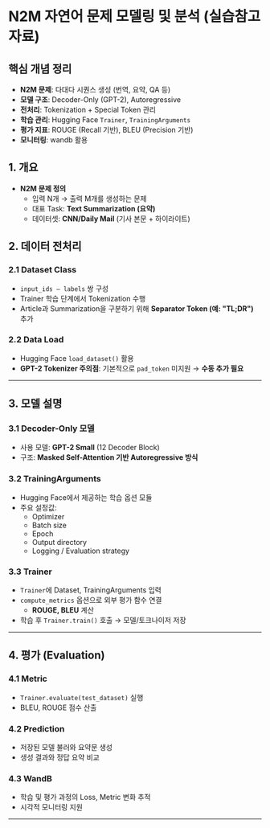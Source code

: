 # N2M 자연어 문제 모델링 및 분석 (실습참고자료)

## 핵심 개념 정리

- **N2M 문제**: 다대다 시퀀스 생성 (번역, 요약, QA 등)
- **모델 구조**: Decoder-Only (GPT-2), Autoregressive
- **전처리**: Tokenization + Special Token 관리
- **학습 관리**: Hugging Face `Trainer`, `TrainingArguments`
- **평가 지표**: ROUGE (Recall 기반), BLEU (Precision 기반)
- **모니터링**: wandb 활용



## 1. 개요

- **N2M 문제 정의**  
  - 입력 N개 → 출력 M개를 생성하는 문제  
  - 대표 Task: **Text Summarization (요약)**  
  - 데이터셋: **CNN/Daily Mail** (기사 본문 + 하이라이트)


## 2. 데이터 전처리

### 2.1 Dataset Class
- `input_ids – labels` 쌍 구성
- Trainer 학습 단계에서 Tokenization 수행
- Article과 Summarization을 구분하기 위해 **Separator Token (예: "TL;DR")** 추가

### 2.2 Data Load
- Hugging Face `load_dataset()` 활용
- **GPT-2 Tokenizer 주의점**: 기본적으로 `pad_token` 미지원 → **수동 추가 필요**

---

## 3. 모델 설명

### 3.1 Decoder-Only 모델
- 사용 모델: **GPT-2 Small** (12 Decoder Block)
- 구조: **Masked Self-Attention 기반 Autoregressive 방식**

### 3.2 TrainingArguments
- Hugging Face에서 제공하는 학습 옵션 모듈
- 주요 설정값:
  - Optimizer
  - Batch size
  - Epoch
  - Output directory
  - Logging / Evaluation strategy

### 3.3 Trainer
- `Trainer`에 Dataset, TrainingArguments 입력
- `compute_metrics` 옵션으로 외부 평가 함수 연결
  - **ROUGE, BLEU** 계산
- 학습 후 `Trainer.train()` 호출 → 모델/토크나이저 저장

---

## 4. 평가 (Evaluation)

### 4.1 Metric
- `Trainer.evaluate(test_dataset)` 실행
- BLEU, ROUGE 점수 산출

### 4.2 Prediction
- 저장된 모델 불러와 요약문 생성
- 생성 결과와 정답 요약 비교

### 4.3 WandB
- 학습 및 평가 과정의 Loss, Metric 변화 추적
- 시각적 모니터링 지원

---

